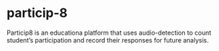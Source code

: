 # particip-8
Particip8 is an educationa platform that uses audio-detection to count student’s participation and record their responses for future analysis.

